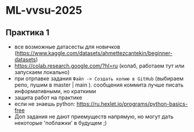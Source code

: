# ML-vvsu-2025

## Практика 1
- все возможные датасесты для новичков (https://www.kaggle.com/datasets/ahmettezcantekin/beginner-datasets)
- https://colab.research.google.com/?hl=ru (колаб, работаем тут или запускаем локально)
- при отрпавке задания ```Файл -> Создать копию в GitHub``` (выбираем репо, пушим в master | main ). сообщения коммита лучше писать информативными, но краткими
- защита работ на практике
- если не знаешь python: https://ru.hexlet.io/programs/python-basics-free
- Доп задания не дают приемуществ напрямую, но могут дать некоторые 'поблажки' в будущем ;)

